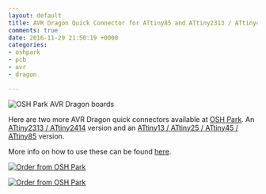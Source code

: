 ```yaml
---
layout: default
title: AVR Dragon Quick Connector for ATtiny85 and ATtiny2313 / ATtiny4313
comments: true
date: 2016-11-29 21:50:19 +0000
categories:
- oshpark
- pcb
- avr
- dragon

---
```

![OSH Park AVR Dragon boards](http://media.jaywiggins.com.s3.amazonaws.com/images/avr-dragon-adapter-attiny2313-attiny85.jpg)

Here are two more AVR Dragon quick connectors available at [OSH Park](http://oshpark.com). An [ATtiny2313 / ATtiny2414](https://oshpark.com/shared_projects/DpvzHiNS) version and an [ATtiny13 / ATtiny25 / ATtiny45 / ATtiny85](https://oshpark.com/shared_projects/bYVlzVSK) version.

More info on how to use these can be found [here](/oshpark/pcb/avr/dragon/2016/09/09/avr-dragon-quick-connector-pcb-from-osh-park/).

<a href="https://oshpark.com/shared_projects/bYVlzVSK"><img src="https://oshpark.com/assets/badge-5b7ec47045b78aef6eb9d83b3bac6b1920de805e9a0c227658eac6e19a045b9c.png" alt="Order from OSH Park" /></a>

<a href="https://oshpark.com/shared_projects/DpvzHiNS"><img src="https://oshpark.com/assets/badge-5b7ec47045b78aef6eb9d83b3bac6b1920de805e9a0c227658eac6e19a045b9c.png" alt="Order from OSH Park" /></a>